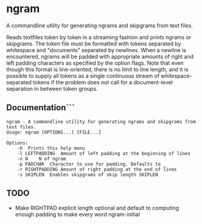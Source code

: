 # ngram
A commandline utility for generating ngrams and skipgrams from text files.

Reads textfiles token by token in a streaming fashion and prints ngrams or skipgrams. The token file must be formatted with tokens separated by whitespace and "documents" separated by newlines. When a newline is encountered, ngrams will be padded with appropriate amounts of right and left padding characters as specified by the option flags. Note that even though this format is line-oriented, there is no limit to line length, and it is possible to supply all tokens as a single continuous stream of whitespace-separated tokens if the problem does not call for a document-level separation in between token groups.

## Documentation```
```
ngram - A commandline utility for generating ngrams and skipgrams from text files.
Usage: ngram [OPTIONS...] [FILE...]

Options:
	-h 	Prints this help menu
	-l LEFTPADDING	Amount of left padding at the beginning of lines
	-n N	N of ngram
	-p PADCHAR	Character to use for padding. Defaults to _
	-r RIGHTPADDING	Amount of right padding at the end of lines
	-s SKIPLEN	Enables skipgrams of skip length SKIPLEN
```
## TODO
- Make RIGHTPAD explicit length optional and default to computing enough padding to make every word ngram-initial
